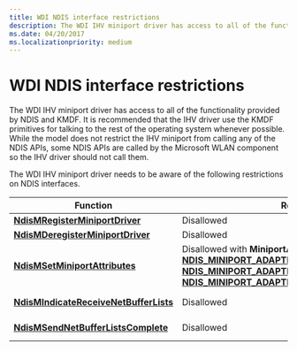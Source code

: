 ```yaml
---
title: WDI NDIS interface restrictions
description: The WDI IHV miniport driver has access to all of the functionality provided by NDIS and KMDF.
ms.date: 04/20/2017
ms.localizationpriority: medium
---
```


# WDI NDIS interface restrictions


The WDI IHV miniport driver has access to all of the functionality provided by NDIS and KMDF. It is recommended that the IHV driver use the KMDF primitives for talking to the rest of the operating system whenever possible. While the model does not restrict the IHV miniport from calling any of the NDIS APIs, some NDIS APIs are called by the Microsoft WLAN component so the IHV driver should not call them.

The WDI IHV miniport driver needs to be aware of the following restrictions on NDIS interfaces.

Function | Restrictions | Alternative 
---|---|--- 
[**NdisMRegisterMiniportDriver**](/windows-hardware/drivers/ddi/ndis/nf-ndis-ndismregisterminiportdriver) | Disallowed |  [**NdisMRegisterWdiMiniportDriver**](/windows-hardware/drivers/ddi/dot11wdi/nf-dot11wdi-ndismregisterwdiminiportdriver) 
[**NdisMDeregisterMiniportDriver**](/windows-hardware/drivers/ddi/ndis/nf-ndis-ndismderegisterminiportdriver) | Disallowed |  [**NdisMDeregisterWdiMiniportDriver**](/windows-hardware/drivers/ddi/dot11wdi/nf-dot11wdi-ndismderegisterwdiminiportdriver) 
[**NdisMSetMiniportAttributes**](/windows-hardware/drivers/ddi/ndis/nf-ndis-ndismsetminiportattributes) | Disallowed with **MiniportAttributes** types:<br />[**NDIS\_MINIPORT\_ADAPTER\_REGISTRATION\_ATTRIBUTES**](/windows-hardware/drivers/ddi/ndis/ns-ndis-_ndis_miniport_adapter_registration_attributes)<br />[**NDIS\_MINIPORT\_ADAPTER\_GENERAL\_ATTRIBUTES**](/windows-hardware/drivers/ddi/ndis/ns-ndis-_ndis_miniport_adapter_general_attributes)<br />[**NDIS\_MINIPORT\_ADAPTER\_NATIVE\_802\_11\_ATTRIBUTES**](/previous-versions/windows/hardware/wireless/ff565926(v=vs.85)) | None. These are queried using WDI commands. 
[**NdisMIndicateReceiveNetBufferLists**](/windows-hardware/drivers/ddi/ndis/nf-ndis-ndismindicatereceivenetbufferlists) | Disallowed | The WDI data path receive handler to indicate received packets. 
[**NdisMSendNetBufferListsComplete**](/windows-hardware/drivers/ddi/ndis/nf-ndis-ndismsendnetbufferlistscomplete) | Disallowed | The WDI data path send handler to complete sent packets.

